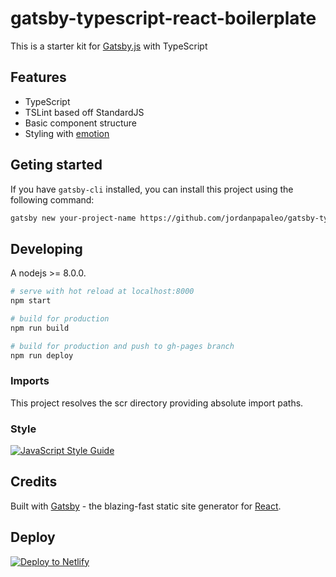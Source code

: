 # gatsby-typescript-react-boilerplate

This is a starter kit for [Gatsby.js](https://www.gatsbyjs.org/) with TypeScript

## Features

- TypeScript
- TSLint based off StandardJS
- Basic component structure
- Styling with [emotion](https://emotion.sh/)

## Geting started

If you have `gatsby-cli` installed, you can install this project using the following command:

```bash
gatsby new your-project-name https://github.com/jordanpapaleo/gatsby-typescript-react-boilerplate
```

## Developing

A nodejs >= 8.0.0.

```bash
# serve with hot reload at localhost:8000
npm start

# build for production
npm run build

# build for production and push to gh-pages branch
npm run deploy
```

### Imports

This project resolves the scr directory providing absolute import paths.

### Style

[![JavaScript Style Guide](https://cdn.rawgit.com/standard/standard/master/badge.svg)](https://github.com/standard/standard)

## Credits

Built with [Gatsby](https://www.gatsbyjs.org/) - the blazing-fast static site generator for [React](https://facebook.github.io/react/).

## Deploy

[![Deploy to Netlify](https://www.netlify.com/img/deploy/button.svg)](https://app.netlify.com/start/deploy?repository=https://github.com/resir014/gatsby-starter-typescript-plus)
